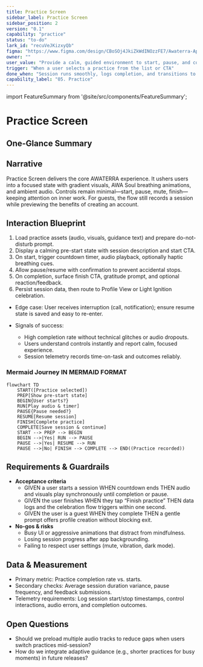 ```yaml
---
title: Practice Screen
sidebar_label: Practice Screen
sidebar_position: 2
version: "0.1"
capability: "practice"
status: "to-do"
lark_id: "recuVeJKizxyQb"
figma: "https://www.figma.com/design/CBoSOj4JkiZkWdINOzzFE7/Awaterra-App-UIUX?node-id=48-25"
owner: ""
user_value: "Provide a calm, guided environment to start, pause, and complete a practice"
trigger: "When a user selects a practice from the list or CTA"
done_when: "Session runs smoothly, logs completion, and transitions to the celebration flow"
capability_label: "05. Practice"
---
```


import FeatureSummary from '@site/src/components/FeatureSummary';

# Practice Screen

## One-Glance Summary

<FeatureSummary />

## Narrative
Practice Screen delivers the core AWATERRA experience. It ushers users into a focused state with gradient visuals, AWA Soul breathing animations, and ambient audio. Controls remain minimal—start, pause, mute, finish—keeping attention on inner work. For guests, the flow still records a session while previewing the benefits of creating an account.

## Interaction Blueprint
1. Load practice assets (audio, visuals, guidance text) and prepare do-not-disturb prompt.
2. Display a calming pre-start state with session description and start CTA.
3. On start, trigger countdown timer, audio playback, optionally haptic breathing cues.
4. Allow pause/resume with confirmation to prevent accidental stops.
5. On completion, surface finish CTA, gratitude prompt, and optional reaction/feedback.
6. Persist session data, then route to Profile View or Light Ignition celebration.

- Edge case: User receives interruption (call, notification); ensure resume state is saved and easy to re-enter.

- Signals of success:
  - High completion rate without technical glitches or audio dropouts.
  - Users understand controls instantly and report calm, focused experience.
  - Session telemetry records time-on-task and outcomes reliably.

### Mermaid Journey IN MERMAID FORMAT

```mermaid
flowchart TD
    START([Practice selected])
    PREP[Show pre-start state]
    BEGIN{User starts?}
    RUN[Play audio & timer]
    PAUSE{Pause needed?}
    RESUME[Resume session]
    FINISH[Complete practice]
    COMPLETE[Save session & continue]
    START --> PREP --> BEGIN
    BEGIN -->|Yes| RUN --> PAUSE
    PAUSE -->|Yes| RESUME --> RUN
    PAUSE -->|No| FINISH --> COMPLETE --> END((Practice recorded))
```

## Requirements & Guardrails
- **Acceptance criteria**
  - GIVEN a user starts a session WHEN countdown ends THEN audio and visuals play synchronously until completion or pause.
  - GIVEN the user finishes WHEN they tap “Finish practice” THEN data logs and the celebration flow triggers within one second.
  - GIVEN the user is a guest WHEN they complete THEN a gentle prompt offers profile creation without blocking exit.
- **No-gos & risks**
  - Busy UI or aggressive animations that distract from mindfulness.
  - Losing session progress after app backgrounding.
  - Failing to respect user settings (mute, vibration, dark mode).

## Data & Measurement
- Primary metric: Practice completion rate vs. starts.
- Secondary checks: Average session duration variance, pause frequency, and feedback submissions.
- Telemetry requirements: Log session start/stop timestamps, control interactions, audio errors, and completion outcomes.

## Open Questions
- Should we preload multiple audio tracks to reduce gaps when users switch practices mid-session?
- How do we integrate adaptive guidance (e.g., shorter practices for busy moments) in future releases?
